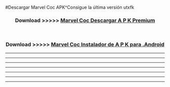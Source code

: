 #Descargar Marvel Coc  APK^Consigue la última versión utxfk



<div align="center">
<h3>Download >>>>> <a href="https://es-sites.web.app/?es= Marvel Coc ">Marvel Coc  Descargar A P K Premium</a></h3><br>

<h3>Download >>>>> <a href="https://es-sites.web.app/?es= Marvel Coc ">Marvel Coc  Instalador de A P K para .Android</a></h3>
</div>


----------------------------------------------------------

----------------------------------------------------------

----------------------------------------------------------

----------------------------------------------------------

----------------------------------------------------------

----------------------------------------------------------

----------------------------------------------------------


